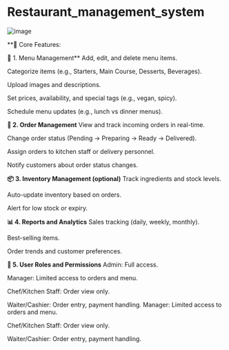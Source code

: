# Restaurant_management_system
![image](https://github.com/user-attachments/assets/22ef26bf-20c9-4bdf-bcff-5d21132553ed)

**🔧 Core Features:


🧾 1. Menu Management**
Add, edit, and delete menu items.

Categorize items (e.g., Starters, Main Course, Desserts, Beverages).

Upload images and descriptions.

Set prices, availability, and special tags (e.g., vegan, spicy).

Schedule menu updates (e.g., lunch vs dinner menus).


**🛒 2. Order Management**
View and track incoming orders in real-time.

Change order status (Pending → Preparing → Ready → Delivered).

Assign orders to kitchen staff or delivery personnel.

Notify customers about order status changes.


**📦 3. Inventory Management (optional)**
Track ingredients and stock levels.

Auto-update inventory based on orders.

Alert for low stock or expiry.


**📊 4. Reports and Analytics**
Sales tracking (daily, weekly, monthly).

Best-selling items.

Order trends and customer preferences.



**👥 5. User Roles and Permissions**
Admin: Full access.

Manager: Limited access to orders and menu.

Chef/Kitchen Staff: Order view only.

Waiter/Cashier: Order entry, payment handling.
Manager: Limited access to orders and menu.

Chef/Kitchen Staff: Order view only.

Waiter/Cashier: Order entry, payment handling.

